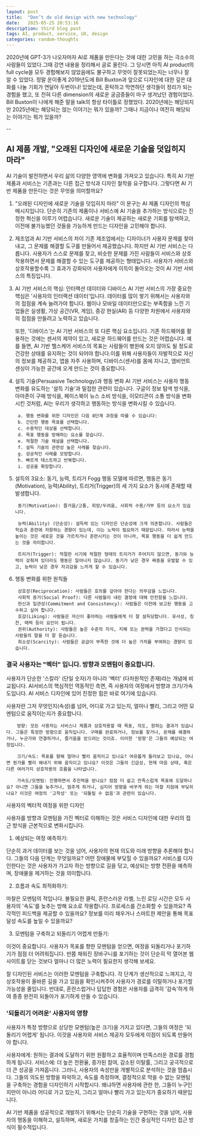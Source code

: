 ```yaml
---
layout: post
title:  "Don’t do old design with new technology"
date:   2025-05-25 20:53:16
description: third blog post
tags: AI, product, service, UX, design
categories: random-thoughts
---
```


2020년에 GPT-3가 나오자마자 AI로 제품을 만든다는 것에 대한 고민을 하는 극소수의 사람들이 있었다.그때 강연 내용을 정리해서 글로 올린다. 그 당시면 아직 AI product의 full cycle을 모두 경험해보지 않았음에도 불구하고 무엇이 잘못되었는지는 너무나 잘 알 수 있었다. 정말 운이좋게 2019년도에 Bill Buxton과 앞으로 디자인에 대한 깊은 대화를 나눌 기회가 연달아 두번이나! 있었는데, 혼탁하고 막연하던 생각들이 정리가 되는 경험을 했고, 또 전혀 다른 dimension의 새로운 궁금증들이 마구 생겨났던 경험이었다. Bill Buxton이 나에게 해준 말을 talk의 항상 타이틀로 정했었다. 2020년에는 해당되지만 2025년에는 해당되는 않는 이야기는 뭐가 있을까? 그때나 지금이나 여전히 해당되는 이야기는 뭐가 있을까?

--

## AI 제품 개발, "오래된 디자인에 새로운 기술을 덧입히지 마라"

AI 기술이 발전하면서 우리 삶의 다양한 영역에 변화를 가져오고 있습니다. 특히 AI 기반 제품과 서비스는 기존과는 다른 접근 방식과 디자인 철학을 요구합니다. 그렇다면 AI 기반 제품을 만든다는 것은 무엇을 의미할까요?

1. "오래된 디자인에 새로운 기술을 덧입히지 마라" 
이 문구는 AI 제품 디자인의 핵심 메시지입니다. 단순히 기존의 제품이나 서비스에 AI 기술을 추가하는 방식으로는 진정한 혁신을 이루기 어렵습니다. 새로운 기술이 제공하는 새로운 기회를 탐색하고, 이전에 불가능했던 것들을 가능하게 만드는 디자인을 고민해야 합니다.

2. 제조업과 AI 기반 서비스의 차이 
기존 제조업에서는 디자이너가 사용자 문제를 찾아내고, 그 문제를 해결할 도구를 만들어서 제공했습니다. 하지만 AI 기반 서비스는 다릅니다. 사용자가 스스로 문제를 찾고, 비슷한 문제를 가진 사람들이 서비스와 상호작용하면서 문제를 해결할 수 있는 도구를 제공하는 형태입니다. 사용자가 서비스와 상호작용할수록 그 효과가 강화되어 사용자에게 이득이 돌아오는 것이 AI 기반 서비스의 특징입니다.

3. AI 기반 서비스의 핵심: 인터랙션 데이터와 디바이스 
AI 기반 서비스의 가장 중요한 핵심은 '사용자의 인터랙션 데이터'입니다. 데이터를 많이 쌓기 위해서는 사용자와의 접점을 계속 늘려가야 합니다. 웹이나 모바일 데이터만으로는 부족함을 느낀 기업들은 실생활, 가상 공간(VR, 게임), 증강 현실(AR) 등 다양한 차원에서 사용자와의 접점을 만들려고 노력하고 있습니다.

    또한, '디바이스'는 AI 기반 서비스의 또 다른 핵심 요소입니다. 기존 하드웨어를 활용하는 것에는 센서의 제약이 있고, 새로운 하드웨어를 만드는 것은 어렵습니다. 예를 들면, AI 기반 헬스케어 서비스의 목표는 사람들이 병원에 오지 않아도 될 정도로 건강한 상태를 유지하는 것이 되어야 합니다.이를 위해 사용자들이 자발적으로 자신의 정보를 제공하고, 앱을 자주 사용하며, 디바이스(센서)를 몸에 지니고, 앰비언트 센싱이 가능한 공간에 오게 만드는 것이 중요합니다.


4. 설득 기술(Persuasive Technology)과 행동 변화 
AI 기반 서비스는 사용자 행동 변화를 유도하는 '설득 기술'과 밀접한 관련이 있습니다. 구글이 정보 탐색 방식을, 아마존이 구매 방식을, 페이스북이 뉴스 소비 방식을, 이모티콘이 소통 방식을 변화시킨 것처럼, AI는 우리가 생각하고 행동하는 방식을 변화시킬 수 있습니다.

        a. 행동 변화를 위한 디자인은 다음 8단계 과정을 따를 수 있습니다:
        b. 간단한 행동 목표를 선택합니다. 
        c. 수용적인 대상을 선택합니다. 
        d. 목표 행동을 방해하는 요소를 찾습니다. 
        e. 적절한 기술 채널을 선택합니다. 
        f. 설득 기술의 관련성 높은 사례를 찾습니다. 
        g. 성공적인 사례를 모방합니다. 
        h. 빠르게 테스트하고 반복합니다. 
        i. 성공을 확장합니다. 


5. 설득의 3요소: 동기, 능력, 트리거 
Fogg 행동 모델에 따르면, 행동은 동기(Motivation), 능력(Ability), 트리거(Trigger)의 세 가지 요소가 동시에 존재할 때 발생합니다.

        동기(Motivation): 즐거움/고통, 희망/두려움, 사회적 수용/거부 등의 요소가 있습니다.

        능력(Ability) (단순성): 설득력 있는 디자인은 단순성에 크게 의존합니다. 사람들은 학습과 훈련에 저항하는 경향이 있는데, 이는 노력이 필요하기 때문입니다. 따라서 능력을 높이는 것은 새로운 것을 가르치거나 훈련시키는 것이 아니라, 목표 행동을 더 쉽게 만드는 것을 의미합니다.

        트리거(Trigger): 적절한 시기에 적절한 형태의 트리거가 주어지지 않으면, 동기와 능력이 갖춰져 있더라도 행동은 일어나지 않습니다. 동기가 낮은 경우 짜증을 유발할 수 있고, 능력이 낮은 경우 자괴감을 느끼게 할 수 있습니다.

6. 행동 변화를 위한 원칙들 

        상호성(Reciprocation): 사람들은 호의를 갚아야 한다는 의무감을 느낍니다.
        사회적 증거(Social Proof): 다른 사람들이 내린 결정에 대해 안전함을 느낍니다.
        헌신과 일관성(Commitment and Consistency): 사람들은 이전에 보고된 행동을 고수하고 싶어 합니다.
        호감(Liking): 사람들은 자신이 좋아하는 사람들에게 더 잘 설득당합니다. 유사성, 칭찬, 매력 등이 요인이 됩니다.
        권위(Authority): 사람들은 높은 수준의 지식, 지혜 또는 권력을 가졌다고 인식되는 사람들의 말을 더 잘 듣습니다.
        희소성(Scarcity): 사람들은 공급이 부족한 것에 더 높은 가치를 부여하는 경향이 있습니다.

### 결국 사용자는 "벡터" 입니다. 방향과 모멘텀이 중요합니다.

사용자가 단순한 '스칼라' (단일 숫자)가 아니라 '벡터' (다차원적인 존재)라는 개념에 비교됩니다. AI서비스의 핵심적인 역동적인 측면, 즉 사용자의 여정에서 방향과 크기/가속도입니다. AI 서비스 디자인에 있어 진정한 힘은 바로 여기에 있습니다.

사용자란 그저 무엇인지(속성)를 넘어, 어디로 가고 있는지, 얼마나 빨리, 그리고 어떤 모멘텀으로 움직이는지가 중요합니다.

        방향: 모든 사용자는 서비스나 제품과 상호작용할 때 목표, 의도, 원하는 결과가 있습니다. 그들은 특정한 방향으로 움직입니다. 구매를 완료하거나, 정보를 찾거나, 문제를 해결하거나, 누군가와 연결하거나, 즐거움을 얻으려는 것이죠. 이러한 '방향'은 그들의 예상되는 여정입니다.

        크기/속도: 목표를 향해 얼마나 빨리 움직이고 있나요? 여유롭게 둘러보고 있나요, 아니면 뭔가를 빨리 해내기 위해 움직이고 있나요? 이것은 그들의 긴급성, 현재 마음 상태, 혹은 다른 여러가지 상호작용의 흐름을 나타냅니다.
        
        가속도/모멘텀: 진행하면서 추진력을 얻나요? 점점 더 쉽고 만족스럽게 목표에 도달하나요? 아니면 그들을 늦추거나, 멈추게 하거나, 심지어 방향을 바꾸게 하는 마찰 지점에 부딪히나요? 이것은 여정의 '고착성' 또는 '되돌릴 수 없음'과 관련이 있습니다.

사용자의 벡터적 여정을 위한 디자인

사용자를 방향과 모멘텀을 가진 벡터로 이해하는 것은 서비스 디자인에 대한 우리의 접근 방식을 근본적으로 변화시킵니다.

1. 예상되는 여정 예측하기:

단순히 과거 데이터를 보는 것을 넘어, 사용자의 현재 의도와 미래 방향을 추론해야 합니다. 그들의 다음 단계는 무엇일까요? 어떤 장애물에 부딪힐 수 있을까요?
서비스를 디자인한다는 것은 사용자가 가고자 하는 방향으로 길을 닦고, 예상되는 방향 전환을 예측하며, 장애물을 제거하는 것을 의미합니다.

2. 흐름과 속도 최적화하기:

마찰은 모멘텀의 적입니다. 불필요한 클릭, 혼란스러운 라벨, 느린 로딩 시간은 모두 사용자의 '속도'를 늦추는 방해 요소로 작용합니다.
프로세스를 간소화할 수 있을까요? 즉각적인 피드백을 제공할 수 있을까요? 정보를 미리 채우거나 스마트한 제안을 통해 목표 달성 속도를 높일 수 있을까요?

3. 모멘텀을 구축하고 되돌리기 어렵게 만들기:

이것이 중요합니다. 사용자가 목표를 향한 모멘텀을 얻으면, 여정을 되돌리거나 포기하기가 점점 더 어려워집니다. 반쯤 채워진 장바구니를 포기하는 것이 단순히 막 열어본 웹사이트를 닫는 것보다 얼마나 더 많은 노력이 필요한지 생각해 보세요.

잘 디자인된 서비스는 이러한 모멘텀을 구축합니다. 각 단계가 생산적으로 느껴지고, 각 상호작용이 올바른 길을 가고 있음을 확인시켜주어 사용자가 경로를 이탈하거나 포기할 가능성을 줄입니다. 반대로, 혼란스럽거나 답답한 경험은 사용자를 급격히 '감속'하게 하여 종종 완전히 되돌아가 포기하게 만들 수 있습니다.

### '되돌리기 어려운' 사용자의 영향
사용자가 특정 방향으로 상당한 모멘텀(높은 크기)을 가지고 있다면, 그들의 여정은 '되돌리기 어렵게' 됩니다. 이것을 사용자와 서비스 제공자 모두에게 이점이 되도록 만들어야 합니다.

사용자에게: 원하는 결과에 도달하기 위한 원활하고 효율적이며 만족스러운 경로를 경험하게 됩니다.
서비스에: 더 높은 전환율, 증가된 참여, 감소된 이탈률, 그리고 궁극적으로 더 큰 성공을 가져옵니다.
그러니, 사용자의 속성만을 개별적으로 분석하는 것을 멈춥시다. 그들의 의도된 방향을 파악하고, 속도를 측정하며, 결정적으로 막을 수 없는 모멘텀을 구축하는 경험을 디자인하기 시작합시다. 왜냐하면 사용자에 관한 한, 그들이 누구인지만이 아니라 어디로 가고 있는지, 그리고 얼마나 빨리 가고 있는지가 중요하기 때문입니다.

AI 기반 제품을 성공적으로 개발하기 위해서는 단순히 기술을 구현하는 것을 넘어, 사용자의 행동을 이해하고, 설득하며, 새로운 가치를 창출하는 인간 중심적인 디자인 접근 방식이 필수적입니다.